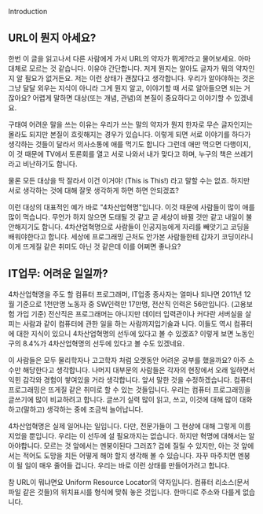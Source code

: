 Introduction

## URL이 뭔지 아세요?

한번 이 글을 읽고나서 다른 사람에게 가서 URL의 약자가 뭐게?라고 물어보세요. 아마 대체로 모르는 것 같습니다. 이유야 간단합니다. 저게 뭔지는 알아도 글자가 뭐의 약자인지 알 필요가 없거든요. 저는 이런 상태가 괜찮다고 생각합니다. 우리가 알아야하는 것은 그냥 달달 외우는 지식이 아니라 그게 뭔지 알고, 이야기할 때 서로 알아들으면 되는 거잖아요? 어렵게 말하면 대상\(또는 개념, 관념\)의 본질이 중요하다고 이야기할 수 있겠네요.

구태여 어려운 말을 쓰는 이유는 우리가 쓰는 말의 약자가 뭔지 한자로 무슨 글자인지는 몰라도 되지만 본질이 흐릿해지는 경우가 있습니다. 이렇게 되면 서로 이야기를 하다가 생각하는 것들이 달라서 의사소통에 애를 먹기도 합니다 그런데 애만 먹으면 다행이지, 이 것 때문에 TV에서 토론회를 열고 서로 나와서 내가 맞다고 하며, 누구의 책은 쓰레기라고 비난하기도 합니다.

물론 모든 대상을 딱 잘라서 이건 이거야! \(This is This!\) 라고 말할 수는 없죠. 하지만 서로 생각하는 것에 대해 잘못 생각하게 하면 하면 안되겠죠?

이런 대상의 대표적인 예가 바로 "4차산업혁명"입니다. 이것 때문에 사람들이 많이 애를 많이 먹습니다. 무언가 하지 않으면 도태될 것 같고 곧 세상이 바뀔 것만 같고 내일이 불안해지기도 합니다. 4차산업혁명으로 사람들이 인공지능에게 자리를 빼앗기고 코딩을 배워야한다고 합니다. 세상에 프로그래밍 근처도 안가본 사람들한테 갑자기 코딩이라니 이게 뜨게질 같은 취미도 아닌 것 같은데 이를 어쩌면 좋나요?

## IT업무: 어려운 일일까?

4차산업혁명을 주도 할 컴퓨터 프로그래머, IT업종 종사자는 얼마나 되나면 2011년 12월 기준으로 1천만명 노동자 중 SW인력만 17만명, 전산직 인력은 56만입니다. \(고용보험 가입 기준\) 전산직은 프로그래머는 아니지만 데이터 입력관이나 커다란 서버실을 살피는 사람과 같이 컴퓨터에 관한 일을 하는 사람까지입기술과 니다. 이들도 역시 컴퓨터에 대한 지식이 있으니 4차산업혁명의 선두에 있다고 볼 수 있겠죠? 이렇게 보면 노동인구의 8.4%가 4차산업혁명의 선두에 있다고 볼 수도 있겠네요.

이 사람들은 모두 물리학자나 고고학자 처럼 오랫동안 어려운 공부를 했을까요? 아주 소수만 해당한다고 생각합니다. 나머지 대부문의 사람들은 각자의 현장에서 오래 일하면서 익힌 감각와 경험이 쌓여있을 거라 생각합니다. 앞서 말한 것을 수정하겠습니다. 컴퓨터 프로그래밍은 뜨게질 같은 취미로 할 수 있는 것들입니다. 우리는 컴퓨터 프로그래밍을 글쓰기에 많이 비교하려고 합니다. 글쓰기 실력 많이 읽고, 쓰고, 이것에 대해 많이 대화하고\(말하고\) 생각하는 중에 조금씩 늘어납니다.

4차산업혁명은 실제 일어나는 일입니다. 다만, 전문가들이 그 현상에 대해 그렇게 이름지었을 뿐입니다. 우리는 이 선두에 설 필요까지는 없습니다. 하지만 혁명에 대해서는 알아야합니다. 모르는 것 앞에서는 멘붕이된다 그러죠? 겁에 질릴 수 있지만, 아는 것 앞에서는 적어도 도망을 치든 어떻게 해야 할지 생각해 볼 수 있습니다. 자꾸 마주치면 멘붕이 될 일이 매우 줄어들 겁니다. 우리는 바로 이런 상태를 만들어가려고 합니다.

참 URL이 뭐냐면요 Uniform Resource Locator의 약자입니다. 컴퓨터 리소스\(문서파일 같은 것들\)의 위치표시를 형식에 맞춰 놓은 것입니다. 한마디로 주소와 다를게 없습니다.

